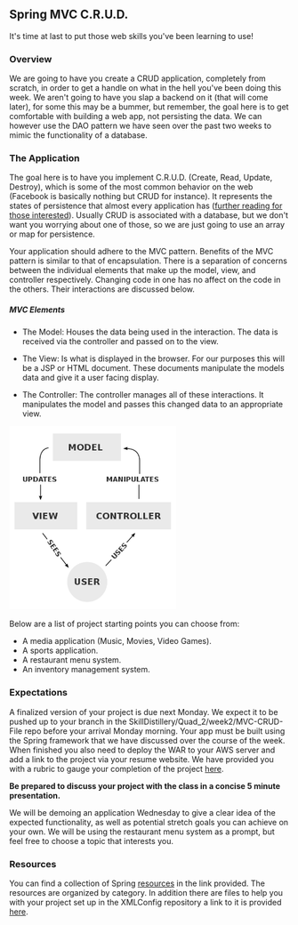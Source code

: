 ## Spring MVC C.R.U.D.
It's time at last to put those web skills you've been learning to use!  

### Overview
We are going to have you create a CRUD application, completely from scratch, in order to get a handle on what in the hell you've been doing this week. We aren't going to have you slap a backend on it (that will come later), for some this may be a bummer, but remember, the goal here is to get comfortable with building a web app, not persisting the data. We can however use the DAO pattern we have seen over the past two weeks to mimic the functionality of a database.

### The Application
The goal here is to have you implement C.R.U.D. (Create, Read, Update, Destroy), which is some of the most common behavior on the web (Facebook is basically nothing but CRUD for instance). It represents the states of persistence that almost every application has ([further reading for those interested][crudwiki]). Usually CRUD is associated with a database, but we don't want you worrying about one of those, so we are just going to use an array or map for persistence.

Your application should adhere to the MVC pattern. Benefits of the MVC pattern is similar to that of encapsulation. There is a separation of concerns between the individual elements that make up the model, view, and controller respectively. Changing code in one has no affect on the code in the others. Their interactions are discussed below.

##### MVC Elements
* The Model: Houses the data being used in the interaction. The data is received via the controller and passed on to the view.

* The View: Is what is displayed in the browser. For our purposes this will be a JSP or HTML document. These documents manipulate the models data and give it a user facing display.

* The Controller: The controller manages all of these interactions. It manipulates the model and passes this changed data to an appropriate view.

<img src="MVC.png" width ="300"/>

Below are a list of project starting points you can choose from:
* A media application (Music, Movies, Video Games).
* A sports application.
* A restaurant menu system.
* An inventory management system.

### Expectations
A finalized version of your project is due next Monday. We expect it to be pushed up to your branch in the SkillDistillery/Quad_2/week2/MVC-CRUD-File repo before your arrival Monday morning. Your app must be built using the Spring framework that we have discussed over the course of the week. When finished you also need to deploy the WAR to your AWS server and add a link to the project via your resume website. We have provided you with a rubric to gauge your completion of the project [here](MVCCRUDRubric.pdf).

**Be prepared to discuss your project with the class in a concise 5 minute presentation.**

We will be demoing an application Wednesday to give a clear idea of the expected functionality, as well as potential stretch goals you can achieve on your own. We will be using the restaurant menu system as a prompt, but feel free to choose a topic that interests you.

### Resources
You can find a collection of Spring [resources][resources] in the link provided. The resources are organized by category. In addition there are files to help you with your project set up in the XMLConfig repository a link to it is provided [here](../XMLConfig).



[resources]:https://github.com/SkillDistillery/SD-Core/wiki/Tutorials-and-References
[crudwiki]:https://en.wikipedia.org/wiki/Create,_read,_update_and_delete
